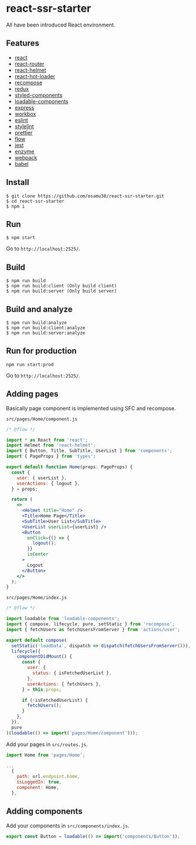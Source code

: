 # react-ssr-starter

All have been introduced React environment.

## Features

- [react](https://reactjs.org/)
- [react-router](https://reacttraining.com/react-router/)
- [react-helmet](https://github.com/nfl/react-helmet)
- [react-hot-loader](http://gaearon.github.io/react-hot-loader/)
- [recompose](https://github.com/acdlite/recompose)
- [redux](https://rackt.github.io/redux/)
- [styled-components](https://www.styled-components.com/)
- [loadable-components](https://github.com/smooth-code/loadable-components)
- [express](http://expressjs.com/)
- [workbox](https://developers.google.com/web/tools/workbox/)
- [eslint](https://eslint.org/)
- [stylelint](https://stylelint.io/)
- [prettier](https://prettier.io/)
- [flow](https://flow.org/)
- [jest](https://facebook.github.io/jest/)
- [enzyme](http://airbnb.io/enzyme/)
- [webpack](https://webpack.js.org/)
- [babel](https://babeljs.io/)

## Install

```
$ git clone https://github.com/osamu38/react-ssr-starter.git
$ cd react-ssr-starter
$ npm i
```

## Run

```
$ npm start
```

Go to `http://localhost:2525/`.

## Build

```
$ npm run build
$ npm run build:client (Only build client)
$ npm run build:server (Only build server)
```

## Build and analyze

```
$ npm run build:analyze
$ npm run build:client:analyze
$ npm run build:server:analyze
```

## Run for production

```
npm run start:prod
```

Go to `http://localhost:2525/`.

## Adding pages

Basically page component is implemented using SFC and recompose.

`src/pages/Home/component.js`

```jsx
/* @flow */

import * as React from 'react';
import Helmet from 'react-helmet';
import { Button, Title, SubTitle, UserList } from 'components';
import { PageProps } from 'types';

export default function Home(props: PageProps) {
  const {
    user: { userList },
    userActions: { logout },
  } = props;

  return (
    <>
      <Helmet title="Home" />
      <Title>Home Page</Title>
      <SubTitle>User List</SubTitle>
      <UserList userList={userList} />
      <Button
        onClick={() => {
          logout();
        }}
        isCenter
      >
        Logout
      </Button>
    </>
  );
}
```

`src/pages/Home/index.js`

```javascript
/* @flow */

import loadable from 'loadable-components';
import { compose, lifecycle, pure, setStatic } from 'recompose';
import { fetchUsers as fetchUsersFromServer } from 'actions/user';

export default compose(
  setStatic('loadData', dispatch => dispatch(fetchUsersFromServer())),
  lifecycle({
    componentDidMount() {
      const {
        user: {
          status: { isFetchedUserList },
        },
        userActions: { fetchUsers },
      } = this.props;

      if (!isFetchedUserList) {
        fetchUsers();
      }
    },
  }),
  pure
)(loadable(() => import('pages/Home/component')));
```

Add your pages in `src/routes.js`.

```javascript
import Home from 'pages/Home';

...
  {
    path: url.endpoint.home,
    isLoggedIn: true,
    component: Home,
  },
```

## Adding components

Add your components in `src/components/index.js`.

```javascript
export const Button = loadable(() => import('components/Button'));
```
